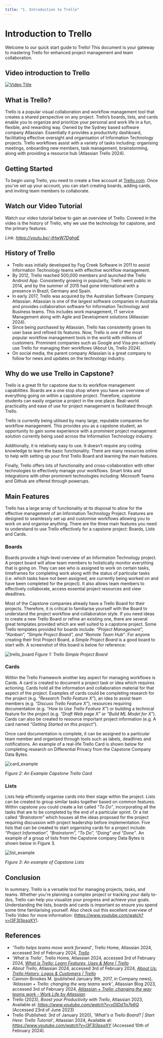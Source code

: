 ```yaml
---
title: "1. Introduction to Trello"
---
```


# Introduction to Trello

Welcome to our quick start guide to Trello! This document is your gateway to mastering Trello for
enhanced project management and team collaboration.

## Video introduction to Trello

[![Video Title](https://img.youtube.com/vi/OB6fvdMQ5RI/0.jpg)](https://youtu.be/OB6fvdMQ5RI "Click here to watch the video")

## What is Trello?

Trello is a popular visual collaboration and workflow management tool that creates a shared perspective on any project. Trello’s boards, lists, and cards enable you to organize and prioritize your personal and work life in a fun, flexible, and rewarding way. Owned by the Sydney based software company Atlassian. Essentially it provides a productivity dashboard, facilitating effective oversight and organisation of Information Technology projects. Trello workflows assist with a variety of tasks including: organising meetings, onboarding new members, task management, brainstorming, along with providing a resource hub (Atlassian Trello 2024).

## Getting Started

To begin using Trello, you need to create a free account at [Trello.com](https://trello.com). Once you've set up your account, you can start creating boards, adding cards, and inviting team members to collaborate.

## Watch our Video Tutorial

Watch our video tutorial below to gain an overview of Trello. Covered in the video is the history of Trello, why we use the technology for capstone, and the primary features. 

*Link: https://youtu.be/-tHwW7DghgE*

## History of Trello

- Trello was initially developed by Fog Creek Software in 2011 to assist Information Technology teams with effective workflow management.
- By 2012, Trello reached 500,000 members and launched the Trello Android App. Consistently growing in popularity, Trello went public in 2014, and by the summer of 2015 had gone International with a presence in Brazil, Germany and Spain.
- In early 2017, Trello was acquired by the Australian Software Company Atlassian. Atlassian is one of the largest software companies in Australia and provides collaboration software for Information Technology and Business teams. This includes work management, IT service Management along with Agile and Development solutions (Atlassian 2024).
- Since being purchased by Atlassian, Trello has consistently grown its user base and refined its features. Now, Trello is one of the most popular workflow management tools in the world with millions of customers. Prominent companies such as Google and Visa pro-actively use Trello for managing their workflows (About Us, Trello 2024).
- On social media, the parent company Atlassian is a great company to follow for news and updates on the technology industry.

## Why do we use Trello in Capstone?

Trello is a great fit for capstone due to its workflow management capabilities. Boards are a one stop shop where you have an overview of everything going on within a capstone project. Therefore, capstone students can easily organise a project in the one place. Real-world practicality and ease of use for project management is facilitated through Trello.

Trello is currently being utilised by many large, reputable companies for workflow management. This provides you as a capstone student, an opportunity to gain some experience with a prominent project management solution currently being used across the Information Technology industry.

Additionally, it is relatively easy to use. It doesn’t require any coding knowledge to learn the basic functionality. There are many resources online to help with setting up your first Trello Board and learning the main features.

Finally, Trello offers lots of functionality and cross-collaboration with other technologies to effectively manage your workflows. Smart links and integrations with other prominent technologies including: Microsoft Teams and Github are offered through powerups.

## Main Features

Trello has a large array of functionality at its disposal to allow for the effective management of an Information Technology Project. Features are designed to seamlessly set up and customise workflows allowing you to work on and organise anything. There are the three main features you need to understand to use Trello effectively for a capstone project: Boards, Lists and Cards.

### Boards

Boards provide a high-level overview of an Information Technology project. A project board will allow team members to holistically monitor everything that is going on. They can see who is assigned to work on certain tasks, timeframes for completing work along with the status of particular tasks (i.e. which tasks have not been assigned, are currently being worked on and have been completed for the project). It also allows team members to effectively collaborate, access essential project resources and view deadlines.

Most of the Capstone companies already have a Trello Board for their projects. Therefore, it is critical to familiarise yourself with the Board to understand the project workflow and collaboration style. If you need ideas to create a new Trello Board or refine an existing one, there are several great templates provided which are well suited to a capstone project. Some Trello templates provided for boards include: _“Project Management”, “Kanban”, “Simple Project Board”, and “Remote Team Hub”_. For anyone creating their first Project Board, a _Simple Project Board_ is a good board to start with. A screenshot of this board is below for reference:

![trello_board](../../../../../public/img_trello_training/c1_boards.png)
_Figure 1: Trello Simple Project Board_

### Cards

Within the Trello Framework another key aspect for managing workflows is Cards. A card is created to document a project task or idea which requires actioning. Cards hold all the information and collaboration material for that aspect of the project. Examples of cards could be completing research for the project (e.g. _“Research Trello Feature X”_), an idea to assist team members (e.g. _“Discuss Trello Feature X”_), resources requiring documentation (e.g. _“How to Use Trello Feature X”_) or building a technical feature for the project (e.g. _“Draft Web page X”_ or _“Build ML Model for X”_). Cards can also be created to resource important project information (e.g. A card named _“Getting Started on this project”_).

Once card documentation is complete, it can be assigned to a particular team member and organised through tools such as labels, deadlines and notifications. An example of a real-life Trello Card is shown below for completing research on Differential Privacy from the Capstone Company Data Bytes.

![card_example](../../../../../public/img_trello_training/c1_cards.png)


_Figure 2: An Example Capstone Trello Card_

### Lists

Lists help efficiently organise cards into their stage within the project. Lists can be created to group similar tasks together based on common features. Within capstone you could create a list called _“To Do”_, incorporating all the tasks that are to be completed by the end of a particular sprint. Or a list called _“Brainstorm”_ which houses all the ideas proposed for the project requiring discussion with project leadership before implementation. Five lists that can be created to start organising cards for a project include: _“Project Information”, “Brainstorm”, “To Do”, “Doing” and “Done”_. An example of a group of lists from the Capstone company Data Bytes is shown below in Figure 3.

![list_example](../../../../../public/img_trello_training/c1_lists.png)

_Figure 3: An example of Capstone Lists_

## Conclusion

In summary, Trello is a versatile tool for managing projects, tasks, and teams. Whether you're planning a complex project or tracking your daily to-dos, Trello can help you visualize your progress and achieve your goals. Understanding the lists, boards and cards is important so ensure you spend some time famliarising yourself. Also check out this excellent overview of Trello Video for more information: (https://www.youtube.com/watch?v=l3F3l3psqXY). 

## References

- _‘Trello helps teams move work forward’_, Trello Home, Atlassian 2024, accessed 3rd of February 2024, _[Trello](https://trello.com/tour)_
- _‘What is Trello’_, Trello Home, Atlassian 2024, accessed 3rd of February 2024, _[What is Trello: Learn Features, Uses & More | Trello](https://trello.com/tour)_
- _About Trello_, Atlassian 2024, accessed 3rd of February 2024, _[About Us: Trello History, Logos & Customers | Trello](https://trello.com/about)_
- Cannon-Brookes M. (published January 9th, 2017, in Company news), _‘Atlassian + Trello: changing the way teams work’_, Atlassian Blog 2023, accessed 3rd of February 2024, _[Atlassian + Trello: changing the way teams work - Work Life by Atlassian](https://www.atlassian.com/blog/announcements/atlassian-plus-trello)_
- Trello (2023), _Boost your Productivity with Trello_, Atlassian 2023, Available at: *https://www.youtube.com/watch?v=yDlDdTp7p6Q* (Accessed 23rd of June 2023)
- Trello (Published: 3rd of January 2020), _‘What's a Trello Board? | Start Here: Trello Tutorial’_, Atlassian 2024, Available at: *https://www.youtube.com/watch?v=l3F3l3psqXY* (Accessed 10th of February 2024).
